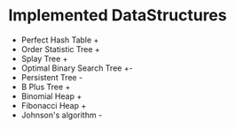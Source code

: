 # Implemented DataStructures

- Perfect Hash Table          +
- Order Statistic Tree        +
- Splay Tree                  +
- Optimal Binary Search Tree  +-
- Persistent Tree             -
- B Plus Tree                 +
- Binomial Heap               +
- Fibonacci Heap              +
- Johnson's algorithm         -